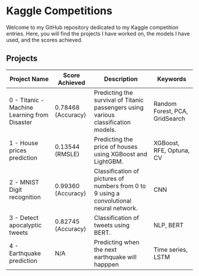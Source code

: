# Kaggle Competitions

Welcome to my GitHub repository dedicated to my Kaggle competition entries. Here, you will find the projects I have worked on, the models I have used, and the scores achieved.

## Projects

| Project Name                 | Score Achieved   | Description                                                                 | Keywords |
|------------------------------|------------------|-----------------------------------------------------------------------------|---------------|
| 0 - Titanic - Machine Learning from Disaster | 0.78468 (Accuracy) | Predicting the survival of Titanic passengers using various classification models. | Random Forest, PCA, GridSearch |
| 1 - House prices prediction | 0.13544 (RMSLE) | Predicting the price of houses using XGBoost and LightGBM. | XGBoost, RFE, Optuna, CV |
| 2 - MNIST Digit recognition | 0.99360 (Accuracy) | Classification of pictures of numbers from 0 to 9 using a convolutional neural network. | CNN |
| 3 - Detect apocalyptic tweets | 0.82745 (Accuracy) | Classification of tweets using BERT. | NLP, BERT |
| 4 - Earthquake prediction | N/A | Predicting when the next earthquake will happpen | Time series, LSTM |
